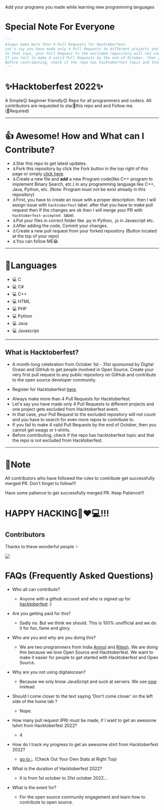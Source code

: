 Add your programs you made while learning new programming languages
<div align="centre">
  
</div>

# Special Note For Everyone
```py
'''
Always make more than 4 Pull Requests for Hacktoberfest.
Let's say you have made only 4 Pull Requests to different projects and one project gets excluded from Hacktoberfest event.
In that case, your Pull Request to the excluded repository will not count and you have to search for even more repos to contribute to.
If you fail to make 4 valid Pull Requests by the end of October, then you cannot get swags or t-shirts.
Before contributing, check if the repo has hacktoberfest topic and that the repo is not excluded from Hacktoberfest.
'''
```
# ✨Hacktoberfest 2022✨
A Simple😉 beginner friendly😊 Repo for all programmers and coders. All contributors are requested to star🌟this repo and and Follow me.<br>
(🛑Required)

***

# 👍 Awesome! How and What can I Contribute? 
- ⚓Star this repo to get latest updates.
- ⚓Fork this repository by click the Fork button in the top right of this page or simply [click here](https://github.com/URVESH1121/DSA-and-Programming).
- ⚓Create a new file and **add** a new Program code(like C++ program to implement Binary Search, etc.) in any programming language like C++, Java, Python, etc. (Note: Program must not be exist already in this repository)
- ⚓First, you have to create an issue with a proper description. then I will assign issue with `hacktoberfest` label. after that you have to make pull request then If the changes are ok then I will merge your PR with `hacktoberfest-accepted `  label.
- ⚓Put your files in correct folder like .py in Python, .js in Javascript etc.
- ⚓After adding the code, Commit your changes.
- ⚓Create a new pull request from your forked repository (Button located at the top of your repo)
- ⚓You can follow ME😁.

***

# 🌟Languages
- 💻 C
- 💻 C#
- 💻 C++
- 💻 HTML
- 💻 PHP
- 💻 Python
- 💻 Java
- 💻 Javascript

***

## What is Hacktoberfest?
- A month-long celebration from October 1st - 31st sponsored by Digital Ocean and GitHub to get people involved in Open Source. Create your very first pull request to any public repository on GitHub and contribute to the open source developer community.

 - Register for Hacktoberfest [here](https://hacktoberfest.digitalocean.com/).

* Always make more than 4 Pull Requests for Hacktoberfest.
* Let's say you have made only 4 Pull Requests to different projects and one project gets excluded from Hacktoberfest event.
* In that case, your Pull Request to the excluded repository will not count and you have to search for even more repos to contribute to.
* If you fail to make 4 valid Pull Requests by the end of October, then you cannot get swags or t-shirts.
* Before contributing, check if the repo has hacktoberfest topic and that the repo is not excluded from Hacktoberfest.

***

# 📒Note
All contributors who have followed the rules to contribute get successfully merged PR. Don't forget to follow!!! 

Have some patience to get successfully merged PR. Keep Patience!!!

# HAPPY HACKING🤞❤💻!!!

## Contributors 
Thanks to these wonderful people ✨

<a align="center" href="https://github.com/sanskarmalkhede/basic-programs/graphs/contributors">
  <img src="https://contrib.rocks/image?repo=sanskarmalkhede/basic-programs&&max=817" />
</a>

# FAQs (Frequently Asked Questions)

- Who all can contribute?
  - Anyone with a github account and who is signed up for
[hacktoberfest](https://hacktoberfest.digitalocean.com/) :)
- Are you getting paid for this?
  - Sadly no. But we think we should. This is 100% unofficial and we do it for fun, fame and glory.
- Who are you and why are you doing this?
  - We are two programmers from India [Anmol](https://www.linkedin.com/in/fineanmol/)
  and [Ritesh](https://github.com/ritesh2905). We are doing this because we love Open Source and Hacktoberfest. We want to make it easier for people to get started with Hacktoberfest and Open Source.
- Why are you not using digitalocean?
  - Because we only know JavaScript and suck at servers. We use [now](https://zeit.co/now) instead.

- Should I come closer to the text saying 'Don't come closer' on the left side of the home tab ?
  - Nope.
- How many pull request (PR) must be made, if I want to get an awesome tshirt from Hacktoberfest 2022?
  - 4
- How do I track my progress to get an awesome shirt from Hacktoberfest 2022?
  - [go to :](https://hacktoberfest.digitalocean.com/profile/). (Check Out Your Own Stats at Right Top)
- What is the duration of Hacktoberfest 2022?
  - It is from 1st october to 31st october 2022...
- What is the event for?
  - For the open source community engagement and learn how to contribute to open source.
